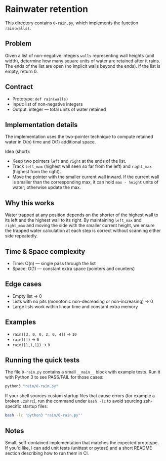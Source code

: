 Rainwater retention
===================

This directory contains `0-rain.py`, which implements the function `rain(walls)`.

Problem
-------
Given a list of non-negative integers `walls` representing wall heights (unit width), determine how many square units of water are retained after it rains. The ends of the list are open (no implicit walls beyond the ends). If the list is empty, return 0.

Contract
--------
- Prototype: `def rain(walls)`
- Input: list of non-negative integers
- Output: integer — total units of water retained

Implementation details
----------------------
The implementation uses the two-pointer technique to compute retained water in O(n) time and O(1) additional space.

Idea (short):
- Keep two pointers `left` and `right` at the ends of the list.
- Track `left_max` (highest wall seen so far from the left) and `right_max` (highest from the right).
- Move the pointer with the smaller current wall inward. If the current wall is smaller than the corresponding max, it can hold `max - height` units of water; otherwise update the max.

Why this works
---------------
Water trapped at any position depends on the shorter of the highest wall to its left and the highest wall to its right. By maintaining `left_max` and `right_max` and moving the side with the smaller current height, we ensure the trapped water calculation at each step is correct without scanning either side repeatedly.

Time & Space complexity
-----------------------
- Time: O(n) — single pass through the list
- Space: O(1) — constant extra space (pointers and counters)

Edge cases
----------
- Empty list -> 0
- Lists with no pits (monotonic non-decreasing or non-increasing) -> 0
- Large lists work within linear time and constant extra memory

Examples
--------
- `rain([3, 0, 0, 2, 0, 4])` -> `10`
- `rain([])` -> `0`
- `rain([1,1,1])` -> `0`

Running the quick tests
-----------------------
The file `0-rain.py` contains a small `__main__` block with example tests. Run it with Python 3 to see PASS/FAIL for those cases:

```bash
python3 "rain/0-rain.py"
```

If your shell sources custom startup files that cause errors (for example a broken `.zshrc`), run the command under `bash -lc` to avoid sourcing zsh-specific startup files:

```bash
bash -lc 'python3 "rain/0-rain.py"'
```

Notes
-----
Small, self-contained implementation that matches the expected prototype. If you'd like, I can add unit tests (unittest or pytest) and a short README section describing how to run them in CI.

